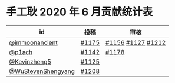 # 手工耿 2020 年 6 月贡献统计表

| id | 投稿 | 审核 |
| -- | --- | --- |
| [@immoonancient](https://github.com/immoonancient) | [#1175](/../../issues/1175) | [#1156](/../../issues/1156) [#1127](/../../issues/1127) [#1212](/../../issues/1212) |
| [@p1ach](https://github.com/p1ach) | [#1142](/../../issues/1142) | [#1178](/../../issues/1178) |
| [@Kevinzheng5](https://github.com/Kevinzheng5) | [#1125](/../../issues/1125) | |
| [@WuStevenShengyang](https://github.com/WuStevenShengyang) | [#1208](/../../issues/1208) | |